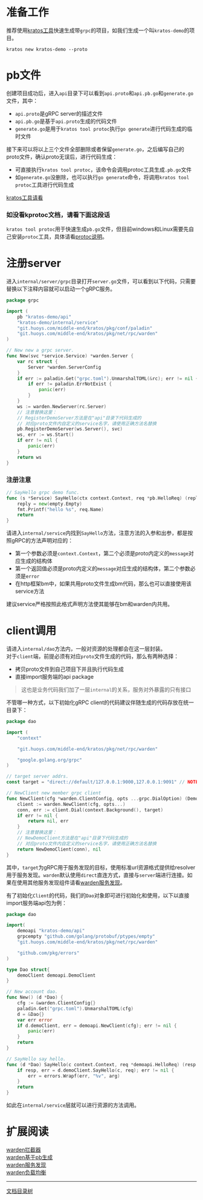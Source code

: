 # 准备工作

推荐使用[kratos工具](kratos-tool.md)快速生成带`grpc`的项目，如我们生成一个叫`kratos-demo`的项目。

```
kratos new kratos-demo --proto
```

# pb文件

创建项目成功后，进入`api`目录下可以看到`api.proto`和`api.pb.go`和`generate.go`文件，其中：

* `api.proto`是gRPC server的描述文件
* `api.pb.go`是基于`api.proto`生成的代码文件
* `generate.go`是用于`kratos tool protoc`执行`go generate`进行代码生成的临时文件

接下来可以将以上三个文件全部删除或者保留`generate.go`，之后编写自己的proto文件，确认proto无误后，进行代码生成：

* 可直接执行`kratos tool protoc`，该命令会调用protoc工具生成`.pb.go`文件
* 如`generate.go`没删除，也可以执行`go generate`命令，将调用`kratos tool protoc`工具进行代码生成

[kratos工具请看](kratos-tool.md)

### 如没看kprotoc文档，请看下面这段话

`kratos tool protoc`用于快速生成`pb.go`文件，但目前windows和Linux需要先自己安装`protoc`工具，具体请看[protoc说明](protoc.md)。

# 注册server

进入`internal/server/grpc`目录打开`server.go`文件，可以看到以下代码，只需要替换以下注释内容就可以启动一个gRPC服务。

```go
package grpc

import (
	pb "kratos-demo/api"
	"kratos-demo/internal/service"
	"git.huoys.com/middle-end/kratos/pkg/conf/paladin"
	"git.huoys.com/middle-end/kratos/pkg/net/rpc/warden"
)

// New new a grpc server.
func New(svc *service.Service) *warden.Server {
	var rc struct {
		Server *warden.ServerConfig
	}
	if err := paladin.Get("grpc.toml").UnmarshalTOML(&rc); err != nil {
		if err != paladin.ErrNotExist {
			panic(err)
		}
	}
	ws := warden.NewServer(rc.Server)
	// 注意替换这里：
	// RegisterDemoServer方法是在"api"目录下代码生成的
	// 对应proto文件内自定义的service名字，请使用正确方法名替换
	pb.RegisterDemoServer(ws.Server(), svc)
	ws, err := ws.Start()
	if err != nil {
		panic(err)
	}
	return ws
}
```

### 注册注意

```go
// SayHello grpc demo func.
func (s *Service) SayHello(ctx context.Context, req *pb.HelloReq) (reply *empty.Empty, err error) {
	reply = new(empty.Empty)
	fmt.Printf("hello %s", req.Name)
	return
}
```

请进入`internal/service`内找到`SayHello`方法，注意方法的入参和出参，都是按照gRPC的方法声明对应的：

* 第一个参数必须是`context.Context`，第二个必须是proto内定义的`message`对应生成的结构体
* 第一个返回值必须是proto内定义的`message`对应生成的结构体，第二个参数必须是`error`
* 在http框架bm中，如果共用proto文件生成bm代码，那么也可以直接使用该service方法

建议service严格按照此格式声明方法使其能够在bm和warden内共用。

# client调用

请进入`internal/dao`方法内，一般对资源的处理都会在这一层封装。  
对于`client`端，前提必须有对应`proto`文件生成的代码，那么有两种选择：

* 拷贝proto文件到自己项目下并且执行代码生成
* 直接import服务端的api package

> 这也是业务代码我们加了一层`internal`的关系，服务对外暴露的只有接口

不管哪一种方式，以下初始化gRPC client的代码建议伴随生成的代码存放在统一目录下：

```go
package dao

import (
	"context"

	"git.huoys.com/middle-end/kratos/pkg/net/rpc/warden"

	"google.golang.org/grpc"
)

// target server addrs.
const target = "direct://default/127.0.0.1:9000,127.0.0.1:9091" // NOTE: example

// NewClient new member grpc client
func NewClient(cfg *warden.ClientConfig, opts ...grpc.DialOption) (DemoClient, error) {
	client := warden.NewClient(cfg, opts...)
	conn, err := client.Dial(context.Background(), target)
	if err != nil {
		return nil, err
	}
	// 注意替换这里：
	// NewDemoClient方法是在"api"目录下代码生成的
	// 对应proto文件内自定义的service名字，请使用正确方法名替换
	return NewDemoClient(conn), nil
}
```

其中，`target`为gRPC用于服务发现的目标，使用标准url资源格式提供给resolver用于服务发现。`warden`默认使用`direct`直连方式，直接与`server`端进行连接。如果在使用其他服务发现组件请看[warden服务发现](warden-resolver.md)。

有了初始化`Client`的代码，我们的`Dao`对象即可进行初始化和使用，以下以直接import服务端api包为例：

```go
package dao

import(
	demoapi "kratos-demo/api"
	grpcempty "github.com/golang/protobuf/ptypes/empty"
	"git.huoys.com/middle-end/kratos/pkg/net/rpc/warden"

	"github.com/pkg/errors"
)

type Dao struct{
	demoClient demoapi.DemoClient
}

// New account dao.
func New() (d *Dao) {
	cfg := &warden.ClientConfig{}
	paladin.Get("grpc.toml").UnmarshalTOML(cfg)
	d = &Dao{}
	var err error
	if d.demoClient, err = demoapi.NewClient(cfg); err != nil {
		panic(err)
	}
	return
}

// SayHello say hello.
func (d *Dao) SayHello(c context.Context, req *demoapi.HelloReq) (resp *grpcempty.Empty, err error) {
	if resp, err = d.demoClient.SayHello(c, req); err != nil {
		err = errors.Wrapf(err, "%v", arg)
	}
	return
}
```

如此在`internal/service`层就可以进行资源的方法调用。

# 扩展阅读

[warden拦截器](warden-mid.md)  
[warden基于pb生成](warden-pb.md)  
[warden服务发现](warden-resolver.md)  
[warden负载均衡](warden-balancer.md) 

-------------

[文档目录树](summary.md)
